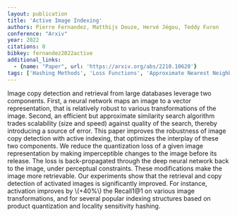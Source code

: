 ```yaml
---
layout: publication
title: 'Active Image Indexing'
authors: Pierre Fernandez, Matthijs Douze, Hervé Jégou, Teddy Furon
conference: "Arxiv"
year: 2022
citations: 0
bibkey: fernandez2022active
additional_links:
  - {name: "Paper", url: 'https://arxiv.org/abs/2210.10620'}
tags: ['Hashing Methods', 'Loss Functions', 'Approximate Nearest Neighbor Search', 'Evaluation Metrics', 'Indexing', 'Quantization and Compression', 'Hashing Fundamentals', 'Learning Strategies', 'Quantization']
---
```

Image copy detection and retrieval from large databases leverage two
components. First, a neural network maps an image to a vector representation,
that is relatively robust to various transformations of the image. Second, an
efficient but approximate similarity search algorithm trades scalability (size
and speed) against quality of the search, thereby introducing a source of
error. This paper improves the robustness of image copy detection with active
indexing, that optimizes the interplay of these two components. We reduce the
quantization loss of a given image representation by making imperceptible
changes to the image before its release. The loss is back-propagated through
the deep neural network back to the image, under perceptual constraints. These
modifications make the image more retrievable. Our experiments show that the
retrieval and copy detection of activated images is significantly improved. For
instance, activation improves by \\(+40%\\) the Recall1@1 on various image
transformations, and for several popular indexing structures based on product
quantization and locality sensitivity hashing.
